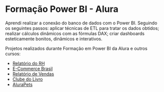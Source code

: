 # Formação Power BI - Alura

Aprendi realizar a conexão do banco de dados com o Power BI. 
Seguindo os seguintes passos: aplicar técnicas de ETL para tratar os dados obtidos; realizar cálculos dinâmicos com as fórmulas DAX; criar dashboards esteticamente bonitos, dinâmicos e interativos.


Projetos realizados durante Formação em Power BI da Alura e outros cursos:

* [Relatório do RH ](https://app.powerbi.com/view?r=eyJrIjoiOTgwN2RlMjAtMmY4MC00MjVlLTgzY2MtMzNjNTVmNDczNjM1IiwidCI6IjkxZDJkNjM0LTNjZDctNGY3Mi04ZWZkLTljZWEyN2EzNmRhYSJ9)
* [E-Commerce Brasil ](https://app.powerbi.com/view?r=eyJrIjoiOTEzMDRlYzQtYWQwOS00NTU4LThmZWQtOGVkMTJlNTlhNDdlIiwidCI6IjkxZDJkNjM0LTNjZDctNGY3Mi04ZWZkLTljZWEyN2EzNmRhYSJ9&pageName=ReportSection)
* [Relatório de Vendas](https://app.powerbi.com/view?r=eyJrIjoiMWRmZTcyMjYtMDU3OS00NDdmLTgyOTEtNDg4YzA2ZWM2MzkyIiwidCI6IjkxZDJkNjM0LTNjZDctNGY3Mi04ZWZkLTljZWEyN2EzNmRhYSJ9)
* [Clube do Livro](https://app.powerbi.com/view?r=eyJrIjoiZDllODRiOWUtZWM0NC00MTYxLWIwMTctMTllZjFjMGIzYWQ4IiwidCI6IjkxZDJkNjM0LTNjZDctNGY3Mi04ZWZkLTljZWEyN2EzNmRhYSJ9&pageName=ReportSection15a698a56bd96d289c7d)
* [AluraPets](https://app.powerbi.com/view?r=eyJrIjoiZGQyZmQ0MzUtZGU3Yi00N2YzLThkNDItMTlhNGM5NmI0YzI4IiwidCI6IjkxZDJkNjM0LTNjZDctNGY3Mi04ZWZkLTljZWEyN2EzNmRhYSJ9&pageName=ReportSection)



